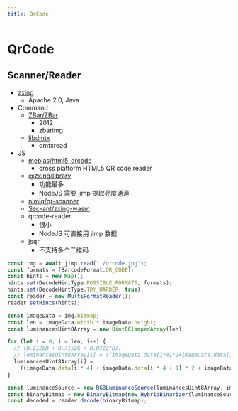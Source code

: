 ```yaml
---
title: QrCode
---
```


# QrCode

## Scanner/Reader

- [zxing](https://github.com/zxing/zxing)
  - Apache 2.0, Java
- Command
  - [ZBar/ZBar](https://github.com/ZBar/ZBar)
    - 2012
    - zbarimg
  - [libdmtx](https://github.com/dmtx/libdmtx)
    - dmtxread
- JS
  - [mebjas/html5-qrcode](https://github.com/mebjas/html5-qrcode)
    - cross platform HTML5 QR code reader
  - [@zxing/library](https://github.com/zxing-js/library)
    - 功能最多
    - NodeJS 需要 jimp 提取亮度通道
  - [nimiq/qr-scanner](https://github.com/nimiq/qr-scanner)
  - [Sec-ant/zxing-wasm](https://github.com/Sec-ant/zxing-wasm)
  - qrcode-reader
    - 很小
    - NodeJS 可直接用 jimp 数据
  - jsqr
    - 不支持多个二维码

```ts
const img = await jimp.read('./qrcode.jpg');
const formats = [BarcodeFormat.QR_CODE];
const hints = new Map();
hints.set(DecodeHintType.POSSIBLE_FORMATS, formats);
hints.set(DecodeHintType.TRY_HARDER, true);
const reader = new MultiFormatReader();
reader.setHints(hints);

const imageData = img.bitmap;
const len = imageData.width * imageData.height;
const luminancesUint8Array = new Uint8ClampedArray(len);

for (let i = 0; i < len; i++) {
  // (0.2126R + 0.7152G + 0.0722*B))
  // luminancesUint8Array[i] = ((imageData.data[i*4]*2+imageData.data[i*4+1]*7+imageData.data[i*4+2]) / 10) & 0xFF;
  luminancesUint8Array[i] =
    ((imageData.data[i * 4] + imageData.data[i * 4 + 1] * 2 + imageData.data[i * 4 + 2]) / 4) & 0xff;
}

const luminanceSource = new RGBLuminanceSource(luminancesUint8Array, imageData.width, imageData.height);
const binaryBitmap = new BinaryBitmap(new HybridBinarizer(luminanceSource));
const decoded = reader.decode(binaryBitmap);
```

<!-- https://github.com/topics/qrcode -->
